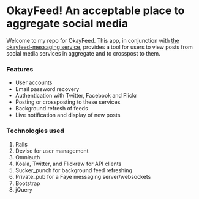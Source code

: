 # OkayFeed! An acceptable place to aggregate social media

Welcome to my repo for OkayFeed. This app, in conjunction with [the okayfeed-messaging service](https://github.com/DanSTurner/okayfeed-messaging), provides a tool for users to view posts from social media services in aggregate and to crosspost to them.

### Features
* User accounts
* Email password recovery
* Authentication with Twitter, Facebook and Flickr
* Posting or crossposting to these services
* Background refresh of feeds
* Live notification and display of new posts


### Technologies used
1. Rails
2. Devise for user management
3. Omniauth
4. Koala, Twitter, and Flickraw for API clients
5. Sucker_punch for background feed refreshing
6. Private_pub for a Faye messaging server/websockets
7. Bootstrap
8. jQuery